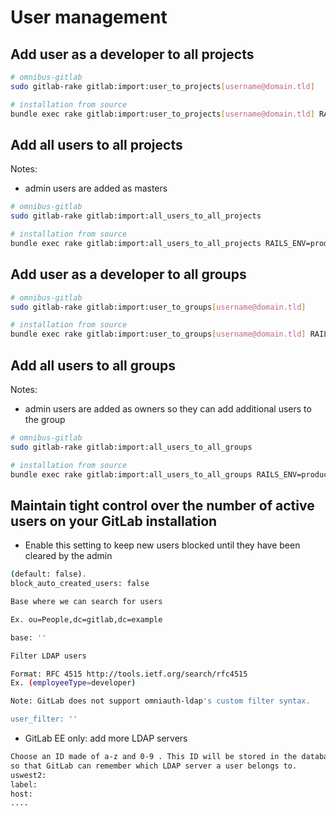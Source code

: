 # User management

## Add user as a developer to all projects

```bash
# omnibus-gitlab
sudo gitlab-rake gitlab:import:user_to_projects[username@domain.tld]

# installation from source
bundle exec rake gitlab:import:user_to_projects[username@domain.tld] RAILS_ENV=production
```

## Add all users to all projects

Notes:

- admin users are added as masters

```bash
# omnibus-gitlab
sudo gitlab-rake gitlab:import:all_users_to_all_projects

# installation from source
bundle exec rake gitlab:import:all_users_to_all_projects RAILS_ENV=production
```

## Add user as a developer to all groups

```bash
# omnibus-gitlab
sudo gitlab-rake gitlab:import:user_to_groups[username@domain.tld]

# installation from source
bundle exec rake gitlab:import:user_to_groups[username@domain.tld] RAILS_ENV=production
```

## Add all users to all groups

Notes:

- admin users are added as owners so they can add additional users to the group

```bash
# omnibus-gitlab
sudo gitlab-rake gitlab:import:all_users_to_all_groups

# installation from source
bundle exec rake gitlab:import:all_users_to_all_groups RAILS_ENV=production
```

## Maintain tight control over the number of active users on your GitLab installation

- Enable this setting to keep new users blocked until they have been cleared by the admin 

```bash
(default: false).
block_auto_created_users: false

Base where we can search for users

Ex. ou=People,dc=gitlab,dc=example

base: ''

Filter LDAP users

Format: RFC 4515 http://tools.ietf.org/search/rfc4515
Ex. (employeeType=developer)

Note: GitLab does not support omniauth-ldap's custom filter syntax.

user_filter: ''
```

- GitLab EE only: add more LDAP servers

```bash
Choose an ID made of a-z and 0-9 . This ID will be stored in the database
so that GitLab can remember which LDAP server a user belongs to.
uswest2:
label:
host:
....
```